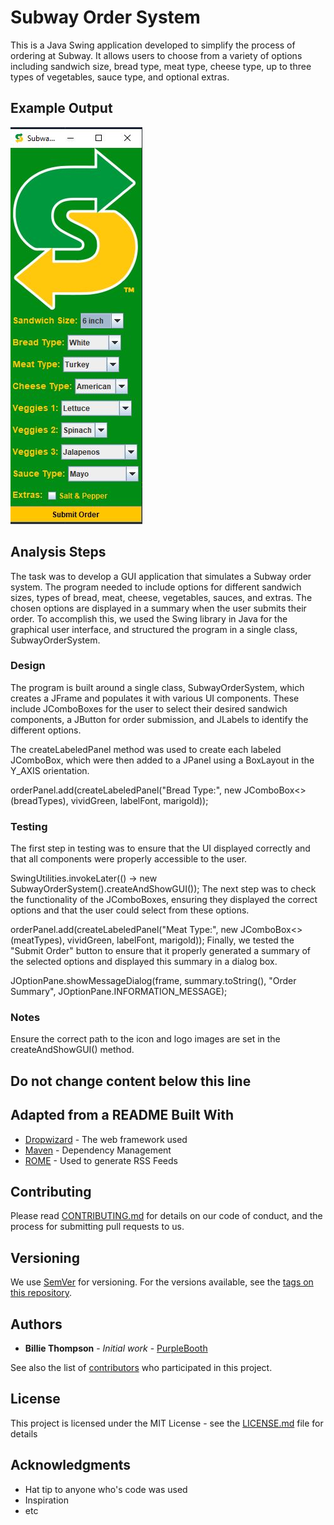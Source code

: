 # Subway Order System

This is a Java Swing application developed to simplify the process of ordering at Subway. It allows users to choose from a variety of options including sandwich size, bread type, meat type, cheese type, up to three types of vegetables, sauce type, and optional extras.

## Example Output
![Sample Output](READ3ME.jpg)

## Analysis Steps
The task was to develop a GUI application that simulates a Subway order system. The program needed to include options for different sandwich sizes, types of bread, meat, cheese, vegetables, sauces, and extras. The chosen options are displayed in a summary when the user submits their order. To accomplish this, we used the Swing library in Java for the graphical user interface, and structured the program in a single class, SubwayOrderSystem.

### Design
The program is built around a single class, SubwayOrderSystem, which creates a JFrame and populates it with various UI components. These include JComboBoxes for the user to select their desired sandwich components, a JButton for order submission, and JLabels to identify the different options.

The createLabeledPanel method was used to create each labeled JComboBox, which were then added to a JPanel using a BoxLayout in the Y_AXIS orientation.

orderPanel.add(createLabeledPanel("Bread Type:", new JComboBox<>(breadTypes), vividGreen, labelFont, marigold));

### Testing
The first step in testing was to ensure that the UI displayed correctly and that all components were properly accessible to the user.

SwingUtilities.invokeLater(() -> new SubwayOrderSystem().createAndShowGUI());
The next step was to check the functionality of the JComboBoxes, ensuring they displayed the correct options and that the user could select from these options.

orderPanel.add(createLabeledPanel("Meat Type:", new JComboBox<>(meatTypes), vividGreen, labelFont, marigold));
Finally, we tested the "Submit Order" button to ensure that it properly generated a summary of the selected options and displayed this summary in a dialog box.

JOptionPane.showMessageDialog(frame, summary.toString(), "Order Summary", JOptionPane.INFORMATION_MESSAGE);
### Notes
Ensure the correct path to the icon and logo images are set in the createAndShowGUI() method.

## Do not change content below this line
## Adapted from a README Built With

* [Dropwizard](http://www.dropwizard.io/1.0.2/docs/) - The web framework used
* [Maven](https://maven.apache.org/) - Dependency Management
* [ROME](https://rometools.github.io/rome/) - Used to generate RSS Feeds

## Contributing

Please read [CONTRIBUTING.md](https://gist.github.com/PurpleBooth/b24679402957c63ec426) for details on our code of conduct, and the process for submitting pull requests to us.

## Versioning

We use [SemVer](http://semver.org/) for versioning. For the versions available, see the [tags on this repository](https://github.com/your/project/tags). 

## Authors

* **Billie Thompson** - *Initial work* - [PurpleBooth](https://github.com/PurpleBooth)

See also the list of [contributors](https://github.com/your/project/contributors) who participated in this project.

## License

This project is licensed under the MIT License - see the [LICENSE.md](LICENSE.md) file for details

## Acknowledgments

* Hat tip to anyone who's code was used
* Inspiration
* etc
